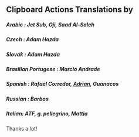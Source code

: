 ## Clipboard Actions Translations by

##### Arabic : Jet Sub, Oji, Saad Al-Saleh
##### Czech : Adam Hazda
##### Slovak : Adam Hazda
##### Brasilian Portugese : Marcio Andrade 
##### Spanish : Rafael Corredor, [Adrian][1], Guanacos
##### Russian : Barbos
##### Italian: ATF, g. pellegrino, Mattia

Thanks a lot!

   [1]: https://twitter.com/olympicwhite
